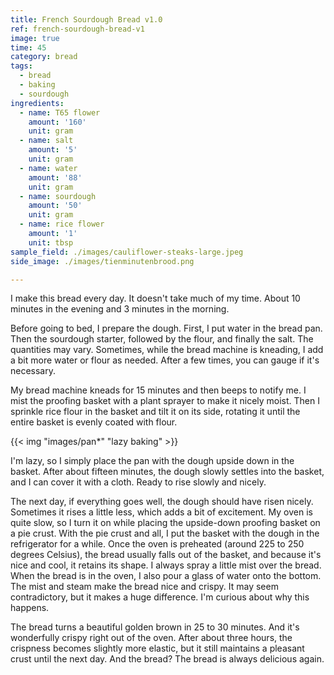 ```yaml
---
title: French Sourdough Bread v1.0
ref: french-sourdough-bread-v1
image: true
time: 45
category: bread
tags:
  - bread
  - baking
  - sourdough
ingredients:
  - name: T65 flower
    amount: '160'
    unit: gram
  - name: salt
    amount: '5'
    unit: gram
  - name: water
    amount: '88'
    unit: gram
  - name: sourdough
    amount: '50'
    unit: gram
  - name: rice flower
    amount: '1'
    unit: tbsp
sample_field: ./images/cauliflower-steaks-large.jpeg
side_image: ./images/tienminutenbrood.png

---
```


I make this bread every day. It doesn't take much of my time. About 10 minutes in the evening and 3 minutes in the morning. 

Before going to bed, I prepare the dough. First, I put water in the bread pan. Then the sourdough starter, followed by the flour, and finally the salt. The quantities may vary. Sometimes, while the bread machine is kneading, I add a bit more water or flour as needed. After a few times, you can gauge if it's necessary. 

My bread machine kneads for 15 minutes and then beeps to notify me. I mist the proofing basket with a plant sprayer to make it nicely moist. Then I sprinkle rice flour in the basket and tilt it on its side, rotating it until the entire basket is evenly coated with flour. 

{{< img "images/pan*" "lazy baking" >}}


I'm lazy, so I simply place the pan with the dough upside down in the basket. After about fifteen minutes, the dough slowly settles into the basket, and I can cover it with a cloth. Ready to rise slowly and nicely.

The next day, if everything goes well, the dough should have risen nicely. Sometimes it rises a little less, which adds a bit of excitement. My oven is quite slow, so I turn it on while placing the upside-down proofing basket on a pie crust. With the pie crust and all, I put the basket with the dough in the refrigerator for a while. Once the oven is preheated (around 225 to 250 degrees Celsius), the bread usually falls out of the basket, and because it's nice and cool, it retains its shape. I always spray a little mist over the bread. When the bread is in the oven, I also pour a glass of water onto the bottom. The mist and steam make the bread nice and crispy. It may seem contradictory, but it makes a huge difference. I'm curious about why this happens.

The bread turns a beautiful golden brown in 25 to 30 minutes. And it's wonderfully crispy right out of the oven. After about three hours, the crispness becomes slightly more elastic, but it still maintains a pleasant crust until the next day. And the bread? The bread is always delicious again.
